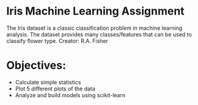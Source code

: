 # Iris Machine Learning Assignment

The Iris dataset is a classic classification problem in machine learning analysis. The dataset provides many classes/features that can be used to classify flower type.
Creator: R.A. Fisher

# Objectives:

- Calculate simple statistics
- Plot 5 different plots of the data
- Analyze and build models using scikit-learn
